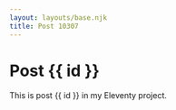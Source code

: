 ```yaml
---
layout: layouts/base.njk
title: Post 10307
---
```


# Post {{ id }}

This is post {{ id }} in my Eleventy project.
